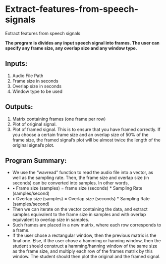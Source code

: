 # Extract-features-from-speech-signals
Extract features from speech signals

**The program is divides any input speech signal into frames. The user can specify any frame size, any overlap size and any window type.**

## Inputs: 

1. Audio File Path
2. Frame size in seconds
3. Overlap size in seconds
4. Window type to be used

## Outputs:

1. Matrix containing frames (one frame per row)
2. Plot of original signal.
3. Plot of framed signal. This is to ensure that you have framed correctly. If you choose a certain frame size and an overlap size of 50% of the frame size, the framed signal’s plot will be almost twice the length of the original signal’s plot.

## Program Summary:
- We use the “wavread” function to read the audio file into a vector, as well as the sampling rate. Then, the frame size and overlap size (in seconds) can be converted into samples. In other words, 
- •	Frame size (samples) = frame size (seconds) * Sampling Rate (samples/second)
- •	Overlap size (samples) = Overlap size (seconds) * Sampling Rate (samples/second)
- Then we can iterate on the vector containing the data, and extract samples equivalent to the frame size in samples and with overlap equivalent to overlap size in samples. 
- Such frames are placed in a new matrix, where each row corresponds to a frame.
-  If the user chose a rectangular window, then the previous matrix is the final one. Else, if the user chose a hamming or hanning window, then the student should construct a hamming/hanning window of the same size as the frame size, and multiply each row of the frames matrix by this window. The student should then plot the original and the framed signal. 




